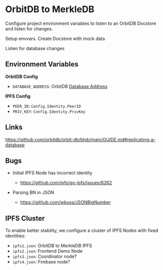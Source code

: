 # OrbitDB to MerkleDB
Configure project environment variables to listen to an OrbitDB Docstore and listen for changes.

Setup envvars. Create Docstore with mock data

Listen for database changes

## Environment Variables
**OrbitDB Config**
* `DATABASE_ADDRESS`: OrbitDB [Database Address](https://github.com/orbitdb/orbit-db/blob/main/GUIDE.md#address)

**IPFS Config**
* `PEER_ID`: `Config.Identity.PeerID`
* `PRIV_KEY`: `Config.Identity.PrivKey`


## Links
https://github.com/orbitdb/orbit-db/blob/main/GUIDE.md#replicating-a-database

## Bugs
* Initial IPFS Node has incorrect identity
  * https://github.com/ipfs/go-ipfs/issues/6262

* Parsing BN in JSON
  * https://github.com/wbuss/JSONBigNumber

## IPFS Cluster
To enable better stability, we configure a cluster of IPFS Nodes with fixed identities:

* `ipfs1.json`: OrbitDB to MerkleDB IPFS
* `ipfs2.json`: Frontend Demo Node
* `ipfs3.json`: Coordinator node?
* `ipfs4.json`: Firebase node?

